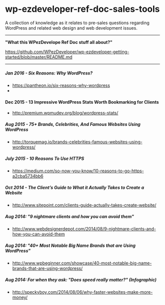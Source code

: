 wp-ezdeveloper-ref-doc-sales-tools
==================================

A collection of knowledge as it relates to pre-sales questions regarding WordPress and related web design and web development issues.


---

**"What this WPezDevelope Ref Doc stuff all about?"**

https://github.com/WPezDeveloper/wp-ezdeveloper-getting-started/blob/master/README.md

---

##### Jan 2016 - Six Reasons: Why WordPress?
 - https://pantheon.io/six-reasons-why-wordpress
 - 

#### Dec 2015 - 13 Impressive WordPress Stats Worth Bookmarking for Clients
 - http://premium.wpmudev.org/blog/wordpress-stats/

##### Aug 2015 - 75+ Brands, Celebrities, And Famous Websites Using WordPress
 - http://torquemag.io/brands-celebrities-famous-websites-using-wordpress/


##### July 2015 - 10 Reasons To Use HTTPS
 - https://medium.com/so-now-you-know/10-reasons-to-go-https-a2cba5734bb6


##### Oct 2014 - The Client’s Guide to What it Actually Takes to Create a Website
- http://www.sitepoint.com/clients-guide-actually-takes-create-website/


##### Aug 2014: "9 nightmare clients and how you can avoid them"
- http://www.webdesignerdepot.com/2014/08/9-nightmare-clients-and-how-you-can-avoid-them


##### Aug 2014: "40+ Most Notable Big Name Brands that are Using WordPress"
- http://www.wpbeginner.com/showcase/40-most-notable-big-name-brands-that-are-using-wordpress/


##### Aug 2014: For when they ask: "Does speed really matter?" (Infographic)
 - http://speckyboy.com/2014/08/06/why-faster-websites-make-more-money/
